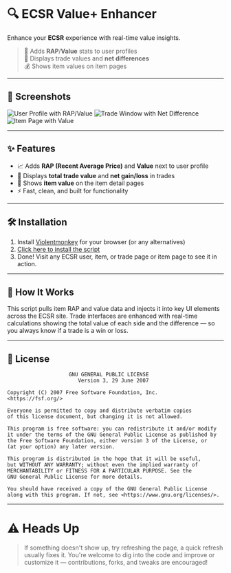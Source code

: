 # 🔍 ECSR Value+ Enhancer

Enhance your **ECSR** experience with real-time value insights.

> 🎯 Adds **RAP**/**Value** stats to user profiles  
> 🔁 Displays trade values and **net differences**  
> 💰 Shows item values on item pages  

---

## 📸 Screenshots

<!-- Add your images here -->
<!-- Example: -->
![User Profile with RAP/Value](https://github.com/user-attachments/assets/86bf4f2c-9f90-4cd9-b0e0-5ba21d0feb40)
![Trade Window with Net Difference](https://github.com/user-attachments/assets/8cd4c66d-34c1-4a33-a4f6-96a214081b33)
![Item Page with Value](https://github.com/user-attachments/assets/98519208-930d-4267-bffb-844706f29f29)


---

## ✨ Features

- 📈 Adds **RAP (Recent Average Price)** and **Value** next to user profile
- 🔄 Displays **total trade value** and **net gain/loss** in trades
- 🧠 Shows **item value** on the item detail pages
- ⚡ Fast, clean, and built for functionality

---

## 🛠️ Installation

1. Install [Violentmonkey](https://violentmonkey.github.io/) for your browser (or any alternatives)
2. [Click here to install the script](https://raw.githubusercontent.com/AR-Z/RTB-ECSR/refs/heads/main/index.js) <!-- Link to your raw script -->
3. Done! Visit any ECSR user, item, or trade page or item page to see it in action.

---

## 🚀 How It Works

This script pulls item RAP and value data and injects it into key UI elements across the ECSR site. Trade interfaces are enhanced with real-time calculations showing the total value of each side and the difference — so you always know if a trade is a win or loss.

---

## 🧾 License

```text
                    GNU GENERAL PUBLIC LICENSE
                       Version 3, 29 June 2007

Copyright (C) 2007 Free Software Foundation, Inc.
<https://fsf.org/>

Everyone is permitted to copy and distribute verbatim copies
of this license document, but changing it is not allowed.

This program is free software: you can redistribute it and/or modify
it under the terms of the GNU General Public License as published by
the Free Software Foundation, either version 3 of the License, or
(at your option) any later version.

This program is distributed in the hope that it will be useful,
but WITHOUT ANY WARRANTY; without even the implied warranty of
MERCHANTABILITY or FITNESS FOR A PARTICULAR PURPOSE. See the
GNU General Public License for more details.

You should have received a copy of the GNU General Public License
along with this program. If not, see <https://www.gnu.org/licenses/>.

```
---

# ⚠️ Heads Up
>If something doesn't show up, try refreshing the page, a quick refresh usually fixes it.
>You're welcome to dig into the code and improve or customize it — contributions, forks, and tweaks are encouraged!


